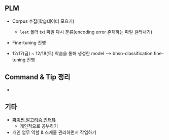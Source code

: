 ## PLM

- Corpus 수집(학습데이터 모으기)

  - `leet` 폴더 txt 파일 다시 분류(encoding error 존재하는 파일 걸러내기)

-  Fine-tuning  진행

  - 12/17(금) ~ 12/18(토) 학습을 통해 생성한 model --> bhsn-classification fine-tuning 진행

  

## Command & Tip 정리

- 




## 기타

- [파이썬 알고리즘 인터뷰](https://github.com/onlybooks/algorithm-interview)
  - 개인적으로 공부하기
- 개인 업무 역할 & 스케줄 관리하면서 작업하기
